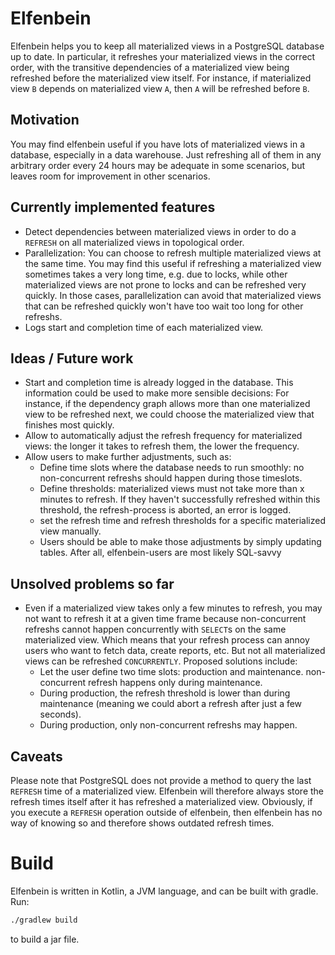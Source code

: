 # Elfenbein

Elfenbein helps you to keep all materialized views in a PostgreSQL database up to date. In particular, it
refreshes your materialized views in the correct order, with the transitive dependencies of a materialized view being refreshed before the materialized view itself. For instance, if materialized view `B` depends on materialized view `A`, then `A` will be refreshed before `B`.


## Motivation
You may find elfenbein useful if you have lots of materialized views in a database, especially in a data warehouse. Just refreshing all of them in any arbitrary order every 24 hours may be adequate in some scenarios, but leaves room for improvement in other scenarios.

## Currently implemented features
* Detect dependencies between materialized views in order to do a `REFRESH` on all materialized views in topological order.
* Parallelization: You can choose to refresh multiple materialized views at the same time. You may find this useful if refreshing a
materialized view sometimes takes a very long time, e.g. due to locks, while other materialized views are not prone to locks and can be
refreshed very quickly. In those cases, parallelization can avoid that materialized views that can be refreshed quickly won't have too wait
too  long for other refreshs.
* Logs start and completion time of each materialized view.

## Ideas / Future work

* Start and completion time is already logged in the database. This information could be used to make more sensible decisions: For instance, if the dependency graph
allows more than one materialized view to be refreshed next, we could choose the materialized view that finishes most quickly.
* Allow to automatically adjust the refresh frequency for materialized views: the longer it takes to refresh them,
the lower the frequency.
* Allow users to make further adjustments, such as:
  * Define time slots where the database needs to run smoothly: no non-concurrent refreshs should happen during those timeslots.
  * Define thresholds: materialized views must not take more than x minutes to refresh. If they haven't successfully refreshed within this threshold, the refresh-process is aborted, an error is logged.
  * set the refresh time and refresh thresholds for a specific materialized view manually.
  * Users should be able to make those adjustments by simply updating tables. After all, elfenbein-users are most likely SQL-savvy 

 ## Unsolved problems so far

 * Even if a materialized view takes only a few minutes to refresh, you may not want to refresh it at a given time frame because non-concurrent refreshs cannot happen concurrently with `SELECT`s on the same materialized view. Which means that your refresh process can annoy users who want to fetch data, create reports, etc. But not all materialized views can be refreshed `CONCURRENTLY`. Proposed solutions include:
   * Let the user define two time slots: production and maintenance. non-concurrent refresh happens only during maintenance.
   * During production, the refresh threshold is lower than during maintenance (meaning we could abort a refresh after just a few seconds).
   * During production, only non-concurrent refreshs may happen.

## Caveats
Please note that PostgreSQL does not provide a method to query the last `REFRESH` time of a materialized view. Elfenbein will therefore always store the refresh times itself after it has refreshed a materialized view. Obviously, if you execute a `REFRESH` operation outside of elfenbein, then elfenbein has no way of knowing so and therefore shows outdated refresh times.

# Build

Elfenbein is written in Kotlin, a JVM language, and can be built with gradle. Run:
```bash
./gradlew build
```
to build a jar file.

